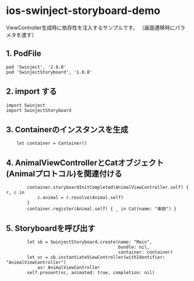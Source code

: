# ios-swinject-storyboard-demo
ViewController生成時に依存性を注入するサンプルです。
（画面遷移時にパラメタを渡す）

## 1. PodFile

```
pod 'Swinject', '2.0.0'
pod 'SwinjectStoryboard', '1.0.0'
```

## 2. import する
```
import Swinject
import SwinjectStoryboard
```

## 3. Containerのインスタンスを生成

```
    let container = Container()
```

## 4. AnimalViewControllerとCatオブジェクト(Animalプロトコル)を関連付ける

```
        container.storyboardInitCompleted(AnimalViewController.self) { r, c in
            c.animal = r.resolve(Animal.self)
        }
        container.register(Animal.self) { _ in Cat(name: "串田") }
```        
    
## 5. Storyboardを呼び出す

```
        let sb = SwinjectStoryboard.create(name: "Main",
                                           bundle: nil,
                                           container: container)
        let vc = sb.instantiateViewController(withIdentifier: "AnimalViewController")
            as! AnimalViewController
        self.present(vc, animated: true, completion: nil)
```
